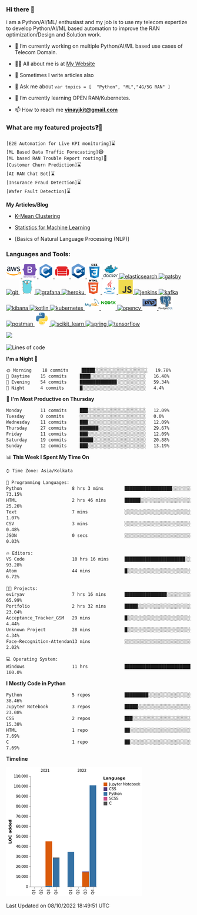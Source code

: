### Hi there 👋

i am a Python/AI/ML/ enthusiast and my job is to use my telecom expertize to develop Python/AI/ML based automation to improve the RAN optimization/Design and Solution work.
 
- 🔭 I’m currently working on multiple Python/AI/ML based use cases of Telecom Domain.

- 👨‍💻 All about me is at [My Website](https://vinayky1507.github.io/)

- 📝 Sometimes I write articles also

- 💬 Ask me about ``` var topics = [  "Python", "ML","4G/5G RAN" ] ```

- 🌱 I’m currently learning OPEN RAN/Kubernetes.

- 📫 How to reach me **vinayjkit@gmail.com**

### What are my featured projects:question::rocket:
<code>[E2E Automation for Live KPI monitoring]</code>:hourglass:     
<code>[ML Based Data Traffic Forecasting]</code>:mask:  
<code>[ML based RAN Trouble Report routing]</code>:robot:   
<code>[Customer Churn Prediction]</code>:hourglass:    
<code>[AI RAN Chat Bot]</code>:hourglass:    
<code>[Insurance Fraud Detection]</code>:hourglass:   
<code>[Wafer Fault Detection]</code>:hourglass:   

**My Articles/Blog**
- [K-Mean Clustering](https://medium.com/@vinayjkit/k-mean-clustering-51c9912402d8)

- [Statistics for Machine Learning](https://medium.com/@vinayjkit/statistics-for-machine-learning-ffecc0f8ed48)

- [Basics of Natural Language Processing (NLP)]

<h3 align="left">Languages and Tools:</h3>
<p align="left"> <a href="https://aws.amazon.com" target="_blank" rel="noreferrer"> <img src="https://raw.githubusercontent.com/devicons/devicon/master/icons/amazonwebservices/amazonwebservices-original-wordmark.svg" alt="aws" width="40" height="40"/> </a> <a href="https://getbootstrap.com" target="_blank" rel="noreferrer"> <img src="https://raw.githubusercontent.com/devicons/devicon/master/icons/bootstrap/bootstrap-plain-wordmark.svg" alt="bootstrap" width="40" height="40"/> </a> <a href="https://www.cprogramming.com/" target="_blank" rel="noreferrer"> <img src="https://raw.githubusercontent.com/devicons/devicon/master/icons/c/c-original.svg" alt="c" width="40" height="40"/> </a> <a href="https://couchdb.apache.org/" target="_blank" rel="noreferrer"> <img src="https://raw.githubusercontent.com/devicons/devicon/0d6c64dbbf311879f7d563bfc3ccf559f9ed111c/icons/couchdb/couchdb-original.svg" alt="couchdb" width="40" height="40"/> </a> <a href="https://www.w3schools.com/cpp/" target="_blank" rel="noreferrer"> <img src="https://raw.githubusercontent.com/devicons/devicon/master/icons/cplusplus/cplusplus-original.svg" alt="cplusplus" width="40" height="40"/> </a> <a href="https://www.w3schools.com/css/" target="_blank" rel="noreferrer"> <img src="https://raw.githubusercontent.com/devicons/devicon/master/icons/css3/css3-original-wordmark.svg" alt="css3" width="40" height="40"/> </a> <a href="https://www.docker.com/" target="_blank" rel="noreferrer"> <img src="https://raw.githubusercontent.com/devicons/devicon/master/icons/docker/docker-original-wordmark.svg" alt="docker" width="40" height="40"/> </a> <a href="https://www.elastic.co" target="_blank" rel="noreferrer"> <img src="https://www.vectorlogo.zone/logos/elastic/elastic-icon.svg" alt="elasticsearch" width="40" height="40"/> </a> <a href="https://www.gatsbyjs.com/" target="_blank" rel="noreferrer"> <img src="https://www.vectorlogo.zone/logos/gatsbyjs/gatsbyjs-icon.svg" alt="gatsby" width="40" height="40"/> </a> <a href="https://git-scm.com/" target="_blank" rel="noreferrer"> <img src="https://www.vectorlogo.zone/logos/git-scm/git-scm-icon.svg" alt="git" width="40" height="40"/> </a> <a href="https://golang.org" target="_blank" rel="noreferrer"> <img src="https://raw.githubusercontent.com/devicons/devicon/master/icons/go/go-original.svg" alt="go" width="40" height="40"/> </a> <a href="https://grafana.com" target="_blank" rel="noreferrer"> <img src="https://www.vectorlogo.zone/logos/grafana/grafana-icon.svg" alt="grafana" width="40" height="40"/> </a> <a href="https://heroku.com" target="_blank" rel="noreferrer"> <img src="https://www.vectorlogo.zone/logos/heroku/heroku-icon.svg" alt="heroku" width="40" height="40"/> </a> <a href="https://www.w3.org/html/" target="_blank" rel="noreferrer"> <img src="https://raw.githubusercontent.com/devicons/devicon/master/icons/html5/html5-original-wordmark.svg" alt="html5" width="40" height="40"/> </a> <a href="https://www.java.com" target="_blank" rel="noreferrer"> <img src="https://raw.githubusercontent.com/devicons/devicon/master/icons/java/java-original.svg" alt="java" width="40" height="40"/> </a> <a href="https://developer.mozilla.org/en-US/docs/Web/JavaScript" target="_blank" rel="noreferrer"> <img src="https://raw.githubusercontent.com/devicons/devicon/master/icons/javascript/javascript-original.svg" alt="javascript" width="40" height="40"/> </a> <a href="https://www.jenkins.io" target="_blank" rel="noreferrer"> <img src="https://www.vectorlogo.zone/logos/jenkins/jenkins-icon.svg" alt="jenkins" width="40" height="40"/> </a> <a href="https://kafka.apache.org/" target="_blank" rel="noreferrer"> <img src="https://www.vectorlogo.zone/logos/apache_kafka/apache_kafka-icon.svg" alt="kafka" width="40" height="40"/> </a> <a href="https://www.elastic.co/kibana" target="_blank" rel="noreferrer"> <img src="https://www.vectorlogo.zone/logos/elasticco_kibana/elasticco_kibana-icon.svg" alt="kibana" width="40" height="40"/> </a> <a href="https://kotlinlang.org" target="_blank" rel="noreferrer"> <img src="https://www.vectorlogo.zone/logos/kotlinlang/kotlinlang-icon.svg" alt="kotlin" width="40" height="40"/> </a> <a href="https://kubernetes.io" target="_blank" rel="noreferrer"> <img src="https://www.vectorlogo.zone/logos/kubernetes/kubernetes-icon.svg" alt="kubernetes" width="40" height="40"/> </a> <a href="https://www.mysql.com/" target="_blank" rel="noreferrer"> <img src="https://raw.githubusercontent.com/devicons/devicon/master/icons/mysql/mysql-original-wordmark.svg" alt="mysql" width="40" height="40"/> </a> <a href="https://www.nginx.com" target="_blank" rel="noreferrer"> <img src="https://raw.githubusercontent.com/devicons/devicon/master/icons/nginx/nginx-original.svg" alt="nginx" width="40" height="40"/> </a> <a href="https://opencv.org/" target="_blank" rel="noreferrer"> <img src="https://www.vectorlogo.zone/logos/opencv/opencv-icon.svg" alt="opencv" width="40" height="40"/> </a> <a href="https://www.php.net" target="_blank" rel="noreferrer"> <img src="https://raw.githubusercontent.com/devicons/devicon/master/icons/php/php-original.svg" alt="php" width="40" height="40"/> </a> <a href="https://www.postgresql.org" target="_blank" rel="noreferrer"> <img src="https://raw.githubusercontent.com/devicons/devicon/master/icons/postgresql/postgresql-original-wordmark.svg" alt="postgresql" width="40" height="40"/> </a> <a href="https://postman.com" target="_blank" rel="noreferrer"> <img src="https://www.vectorlogo.zone/logos/getpostman/getpostman-icon.svg" alt="postman" width="40" height="40"/> </a> <a href="https://www.python.org" target="_blank" rel="noreferrer"> <img src="https://raw.githubusercontent.com/devicons/devicon/master/icons/python/python-original.svg" alt="python" width="40" height="40"/> </a> <a href="https://scikit-learn.org/" target="_blank" rel="noreferrer"> <img src="https://upload.wikimedia.org/wikipedia/commons/0/05/Scikit_learn_logo_small.svg" alt="scikit_learn" width="40" height="40"/> </a> <a href="https://spring.io/" target="_blank" rel="noreferrer"> <img src="https://www.vectorlogo.zone/logos/springio/springio-icon.svg" alt="spring" width="40" height="40"/> </a> <a href="https://www.tensorflow.org" target="_blank" rel="noreferrer"> <img src="https://www.vectorlogo.zone/logos/tensorflow/tensorflow-icon.svg" alt="tensorflow" width="40" height="40"/> </a> </p>


![](https://img.shields.io/badge/Code%20Time-1%2C937%20hrs%203%20mins-blue)
<!--START_SECTION:waka-->
![Lines of code](https://img.shields.io/badge/From%20Hello%20World%20I%27ve%20Written-225%20Thousand%20lines%20of%20code-blue)

**I'm a Night 🦉** 

```text
🌞 Morning    18 commits     █████░░░░░░░░░░░░░░░░░░░░   19.78% 
🌆 Daytime    15 commits     ████░░░░░░░░░░░░░░░░░░░░░   16.48% 
🌃 Evening    54 commits     ██████████████░░░░░░░░░░░   59.34% 
🌙 Night      4 commits      █░░░░░░░░░░░░░░░░░░░░░░░░   4.4%

```
📅 **I'm Most Productive on Thursday** 

```text
Monday       11 commits     ███░░░░░░░░░░░░░░░░░░░░░░   12.09% 
Tuesday      0 commits      ░░░░░░░░░░░░░░░░░░░░░░░░░   0.0% 
Wednesday    11 commits     ███░░░░░░░░░░░░░░░░░░░░░░   12.09% 
Thursday     27 commits     ███████░░░░░░░░░░░░░░░░░░   29.67% 
Friday       11 commits     ███░░░░░░░░░░░░░░░░░░░░░░   12.09% 
Saturday     19 commits     █████░░░░░░░░░░░░░░░░░░░░   20.88% 
Sunday       12 commits     ███░░░░░░░░░░░░░░░░░░░░░░   13.19%

```


📊 **This Week I Spent My Time On** 

```text
⌚︎ Time Zone: Asia/Kolkata

💬 Programming Languages: 
Python                   8 hrs 3 mins        ██████████████████░░░░░░░   73.15% 
HTML                     2 hrs 46 mins       ██████░░░░░░░░░░░░░░░░░░░   25.26% 
Text                     7 mins              ░░░░░░░░░░░░░░░░░░░░░░░░░   1.07% 
CSV                      3 mins              ░░░░░░░░░░░░░░░░░░░░░░░░░   0.48% 
JSON                     0 secs              ░░░░░░░░░░░░░░░░░░░░░░░░░   0.03%

🔥 Editors: 
VS Code                  10 hrs 16 mins      ███████████████████████░░   93.28% 
Atom                     44 mins             █░░░░░░░░░░░░░░░░░░░░░░░░   6.72%

🐱‍💻 Projects: 
eviryav                  7 hrs 16 mins       ████████████████░░░░░░░░░   65.99% 
Portfolio                2 hrs 32 mins       █████░░░░░░░░░░░░░░░░░░░░   23.04% 
Acceptance_Tracker_GSM   29 mins             █░░░░░░░░░░░░░░░░░░░░░░░░   4.44% 
Unknown Project          28 mins             █░░░░░░░░░░░░░░░░░░░░░░░░   4.34% 
Face-Recognition-Attendan13 mins             ░░░░░░░░░░░░░░░░░░░░░░░░░   2.02%

💻 Operating System: 
Windows                  11 hrs              █████████████████████████   100.0%

```

**I Mostly Code in Python** 

```text
Python                   5 repos             █████████░░░░░░░░░░░░░░░░   38.46% 
Jupyter Notebook         3 repos             █████░░░░░░░░░░░░░░░░░░░░   23.08% 
CSS                      2 repos             ███░░░░░░░░░░░░░░░░░░░░░░   15.38% 
HTML                     1 repo              ██░░░░░░░░░░░░░░░░░░░░░░░   7.69% 
C                        1 repo              ██░░░░░░░░░░░░░░░░░░░░░░░   7.69%

```


**Timeline**

![Chart not found](https://raw.githubusercontent.com/vinayky1507/vinayky1507/main/charts/bar_graph.png) 


 Last Updated on 08/10/2022 18:49:51 UTC
<!--END_SECTION:waka-->

<!--
**vinayky1507/vinayky1507** is a ✨ _special_ ✨ repository because its `README.md` (this file) appears on your GitHub profile.

Here are some ideas to get you started:

- 🔭 I’m currently working on ...
- 🌱 I’m currently learning ...
- 👯 I’m looking to collaborate on ...
- 🤔 I’m looking for help with ...
- 💬 Ask me about ...
- 📫 How to reach me: ...
- 😄 Pronouns: ...
- ⚡ Fun fact: ...
-->

